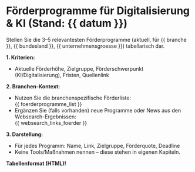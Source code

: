 # Förderprogramme für Digitalisierung & KI (Stand: {{ datum }})

Stellen Sie die 3–5 relevantesten Förderprogramme (aktuell, für {{ branche }}, {{ bundesland }}, {{ unternehmensgroesse }}) tabellarisch dar.

**1. Kriterien:**  
- Aktuelle Förderhöhe, Zielgruppe, Förderschwerpunkt (KI/Digitalisierung), Fristen, Quellenlink

**2. Branchen-Kontext:**  
- Nutzen Sie die branchenspezifische Förderliste:  
  {{ foerderprogramme_list }}
- Ergänzen Sie (falls vorhanden) neue Programme oder News aus den Websearch-Ergebnissen:  
  {{ websearch_links_foerder }}

**3. Darstellung:**  
- Für jedes Programm: Name, Link, Zielgruppe, Förderquote, Deadline
- Keine Tools/Maßnahmen nennen – diese stehen in eigenen Kapiteln.

**Tabellenformat (HTML)!**
